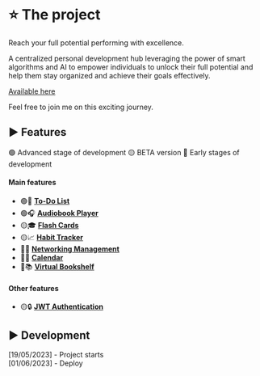 # ⭐ The project

Reach your full potential performing with excellence.

A centralized personal development hub leveraging the power of smart algorithms and AI to empower individuals to unlock their full potential and help them stay organized and achieve their goals effectively.

[Available here](https://lifeplanner.vercel.app/)

Feel free to join me on this exciting journey.

## ▶️ Features

🟢 Advanced stage of development 🟡 BETA version 🔴 Early stages of development

#### Main features

* 🟢📝 **[To-Do List](https://github.com/dougpcorrea/project/tree/main/Angular/src/app/system/tasks)** 
* 🟢🎧 **[Audiobook Player](https://github.com/dougpcorrea/project/tree/main/Angular/src/app/system/reading)** 
* 🟡🎓 **[Flash Cards](https://github.com/dougpcorrea/project/tree/main/Angular/src/app/system/flash)** 
* 🟡📈 **[Habit Tracker](https://github.com/dougpcorrea/project/tree/main/Angular/src/app/system/habits)** 
* 🔴🔗 **[Networking Management]()** 
* 🔴📅 **[Calendar]()** 
* 🔴📚 **[Virtual Bookshelf]()** 

#### Other features

* 🟡🔒 **[JWT Authentication]()** 

## ▶️ Development

[19/05/2023] - Project starts <br>
[01/06/2023] - Deploy
